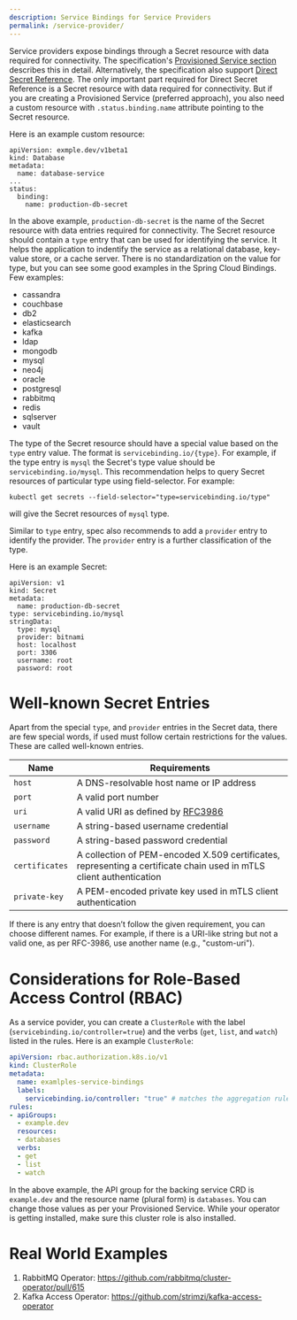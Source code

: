 ```yaml
---
description: Service Bindings for Service Providers
permalink: /service-provider/
---
```


Service providers expose bindings through a Secret resource with data required for connectivity.  The specification's [Provisioned Service section][provisioned-service] describes this in detail.  Alternatively, the specification also support [Direct Secret Reference][direct-secret-reference].  The only important part required for Direct Secret Reference is a Secret resource with data required for connectivity.  But if you are creating a Provisioned Service (preferred approach), you also need a custom resource with `.status.binding.name` attribute pointing to the Secret resource.

Here is an example custom resource:

```
apiVersion: exmple.dev/v1beta1
kind: Database
metadata:
  name: database-service
...
status:
  binding:
    name: production-db-secret
```

In the above example, `production-db-secret` is the name of the Secret resource with data entries required for connectivity.  The Secret resource should contain a `type` entry that can be used for identifying the service.  It helps the application to indentify the service as a relational database, key-value store, or a cache server.  There is no standardization on the value for type, but you can see some good examples in the Spring Cloud Bindings. Few examples:

- cassandra
- couchbase
- db2
- elasticsearch
- kafka
- ldap
- mongodb
- mysql
- neo4j
- oracle
- postgresql
- rabbitmq
- redis
- sqlserver
- vault

The type of the Secret resource should have a special value based on the `type` entry value.  The format is `servicebinding.io/{type}`.  For example, if the type entry is `mysql` the Secret's type value should be `servicebinding.io/mysql`.  This recommendation helps to query Secret resources of particular type using field-selector. For example:

```
kubectl get secrets --field-selector="type=servicebinding.io/type"
```

will give the Secret resources of `mysql` type.

Similar to `type` entry, spec also recommends to add a `provider` entry to identify the provider.  The `provider` entry is a further classification of the type.

Here is an example Secret:

```
apiVersion: v1
kind: Secret
metadata:
  name: production-db-secret
type: servicebinding.io/mysql
stringData:
  type: mysql
  provider: bitnami
  host: localhost
  port: 3306
  username: root
  password: root
```

# Well-known Secret Entries

Apart from the special `type`, and `provider` entries in the Secret data, there are few special words, if used must follow certain restrictions for the values.  These are called well-known entries.

| Name | Requirements
| ---- | ------------
| `host` | A DNS-resolvable host name or IP address
| `port` | A valid port number
| `uri` | A valid URI as defined by [RFC3986](https://tools.ietf.org/html/rfc3986)
| `username` | A string-based username credential
| `password` | A string-based password credential
| `certificates` | A collection of PEM-encoded X.509 certificates, representing a certificate chain used in mTLS client authentication
| `private-key` | A PEM-encoded private key used in mTLS client authentication


If there is any entry that doesn’t follow the given requirement, you can choose different names. For example, if there is a URI-like string but not a valid one, as per RFC-3986, use another name (e.g., "custom-uri").

# Considerations for Role-Based Access Control (RBAC)

As a service povider, you can create a `ClusterRole` with the label
(`servicebinding.io/controller=true`) and the verbs (`get`, `list`, and `watch`)
listed in the rules.  Here is an example `ClusterRole`:

```yaml
apiVersion: rbac.authorization.k8s.io/v1
kind: ClusterRole
metadata:
  name: examlples-service-bindings
  labels:
    servicebinding.io/controller: "true" # matches the aggregation rule selector
rules:
- apiGroups:
  - example.dev
  resources:
  - databases
  verbs:
  - get
  - list
  - watch
```

In the above example, the API group for the backing service CRD is
`example.dev` and the resource name (plural form) is `databases`.  You can
change those values as per your Provisioned Service.  While your operator is
getting installed, make sure this cluster role is also installed.

# Real World Examples

1. RabbitMQ Operator: https://github.com/rabbitmq/cluster-operator/pull/615
2. Kafka Access Operator: https://github.com/strimzi/kafka-access-operator

[provisioned-service]: https://github.com/servicebinding/spec#provisioned-service
[direct-secret-reference]: https://github.com/servicebinding/spec#direct-secret-reference
